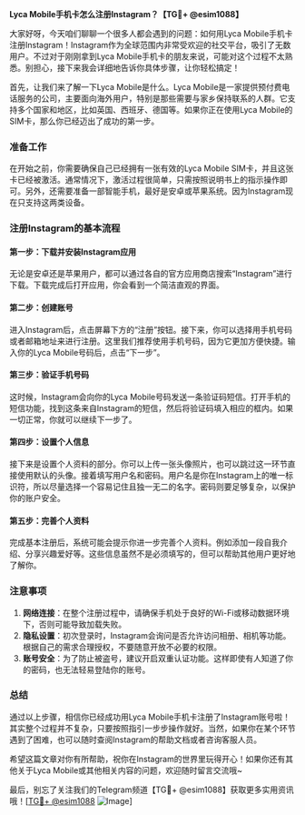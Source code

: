 **Lyca Mobile手机卡怎么注册Instagram？【TG💪+ @esim1088】**

大家好呀，今天咱们聊聊一个很多人都会遇到的问题：如何用Lyca Mobile手机卡注册Instagram！Instagram作为全球范围内非常受欢迎的社交平台，吸引了无数用户。不过对于刚刚拿到Lyca Mobile手机卡的朋友来说，可能对这个过程不太熟悉。别担心，接下来我会详细地告诉你具体步骤，让你轻松搞定！

首先，让我们来了解一下Lyca Mobile是什么。Lyca Mobile是一家提供预付费电话服务的公司，主要面向海外用户，特别是那些需要与家乡保持联系的人群。它支持多个国家和地区，比如英国、西班牙、德国等。如果你正在使用Lyca Mobile的SIM卡，那么你已经迈出了成功的第一步。

### 准备工作

在开始之前，你需要确保自己已经拥有一张有效的Lyca Mobile SIM卡，并且这张卡已经被激活。通常情况下，激活过程很简单，只需按照说明书上的指示操作即可。另外，还需要准备一部智能手机，最好是安卓或苹果系统。因为Instagram现在只支持这两类设备。

### 注册Instagram的基本流程

#### 第一步：下载并安装Instagram应用

无论是安卓还是苹果用户，都可以通过各自的官方应用商店搜索“Instagram”进行下载。下载完成后打开应用，你会看到一个简洁直观的界面。

#### 第二步：创建账号

进入Instagram后，点击屏幕下方的“注册”按钮。接下来，你可以选择用手机号码或者邮箱地址来进行注册。这里我们推荐使用手机号码，因为它更加方便快捷。输入你的Lyca Mobile号码后，点击“下一步”。

#### 第三步：验证手机号码

这时候，Instagram会向你的Lyca Mobile号码发送一条验证码短信。打开手机的短信功能，找到这条来自Instagram的短信，然后将验证码填入相应的框内。如果一切正常，你就可以继续下一步了。

#### 第四步：设置个人信息

接下来是设置个人资料的部分。你可以上传一张头像照片，也可以跳过这一环节直接使用默认的头像。接着填写用户名和密码。用户名是你在Instagram上的唯一标识符，所以尽量选择一个容易记住且独一无二的名字。密码则要足够复杂，以保护你的账户安全。

#### 第五步：完善个人资料

完成基本注册后，系统可能会提示你进一步完善个人资料。例如添加一段自我介绍、分享兴趣爱好等。这些信息虽然不是必须填写的，但可以帮助其他用户更好地了解你。

### 注意事项

1. **网络连接**：在整个注册过程中，请确保手机处于良好的Wi-Fi或移动数据环境下，否则可能导致加载失败。
2. **隐私设置**：初次登录时，Instagram会询问是否允许访问相册、相机等功能。根据自己的需求合理授权，不要随意开放不必要的权限。
3. **账号安全**：为了防止被盗号，建议开启双重认证功能。这样即使有人知道了你的密码，也无法轻易登陆你的账号。

### 总结

通过以上步骤，相信你已经成功用Lyca Mobile手机卡注册了Instagram账号啦！其实整个过程并不复杂，只要按照指引一步步操作就好。当然，如果你在某个环节遇到了困难，也可以随时查阅Instagram的帮助文档或者咨询客服人员。

希望这篇文章对你有所帮助，祝你在Instagram的世界里玩得开心！如果你还有其他关于Lyca Mobile或其他相关内容的问题，欢迎随时留言交流哦~ 

最后，别忘了关注我们的Telegram频道【TG💪+ @esim1088】获取更多实用资讯哦！[[TG💪+ @esim1088](https://t.me/s/esim1088) ![Image](https://i.postimg.cc/4NQfJmqS/Snipaste-2025-05-13-00-14-12.png)]